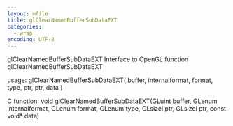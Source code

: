 ```yaml
---
layout: mfile
title: glClearNamedBufferSubDataEXT
categories:
  - wrap
encoding: UTF-8
---
```


glClearNamedBufferSubDataEXT  Interface to OpenGL function glClearNamedBufferSubDataEXT

usage:  glClearNamedBufferSubDataEXT( buffer, internalformat, format, type, ptr, ptr, data )

C function:  void glClearNamedBufferSubDataEXT(GLuint buffer, GLenum internalformat, GLenum format, GLenum type, GLsizei ptr, GLsizei ptr, const void\* data)